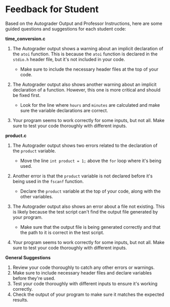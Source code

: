 # Feedback for Student

Based on the Autograder Output and Professor Instructions, here are some guided questions and suggestions for each student code:

**time_conversion.c**

1. The Autograder output shows a warning about an implicit declaration of the `atoi` function. This is because the `atoi` function is declared in the `stdio.h` header file, but it's not included in your code.
   - Make sure to include the necessary header files at the top of your code.

2. The Autograder output also shows another warning about an implicit declaration of a function. However, this one is more critical and should be fixed first.
   - Look for the line where `hours` and `minutes` are calculated and make sure the variable declarations are correct.

3. Your program seems to work correctly for some inputs, but not all. Make sure to test your code thoroughly with different inputs.

**product.c**

1. The Autograder output shows two errors related to the declaration of the `product` variable.
   - Move the line `int product = 1;` above the `for` loop where it's being used.

2. Another error is that the `product` variable is not declared before it's being used in the `fscanf` function.
   - Declare the `product` variable at the top of your code, along with the other variables.

3. The Autograder output also shows an error about a file not existing. This is likely because the test script can't find the output file generated by your program.
   - Make sure that the output file is being generated correctly and that the path to it is correct in the test script.

4. Your program seems to work correctly for some inputs, but not all. Make sure to test your code thoroughly with different inputs.

**General Suggestions**

1. Review your code thoroughly to catch any other errors or warnings.
2. Make sure to include necessary header files and declare variables before they're used.
3. Test your code thoroughly with different inputs to ensure it's working correctly.
4. Check the output of your program to make sure it matches the expected results.

